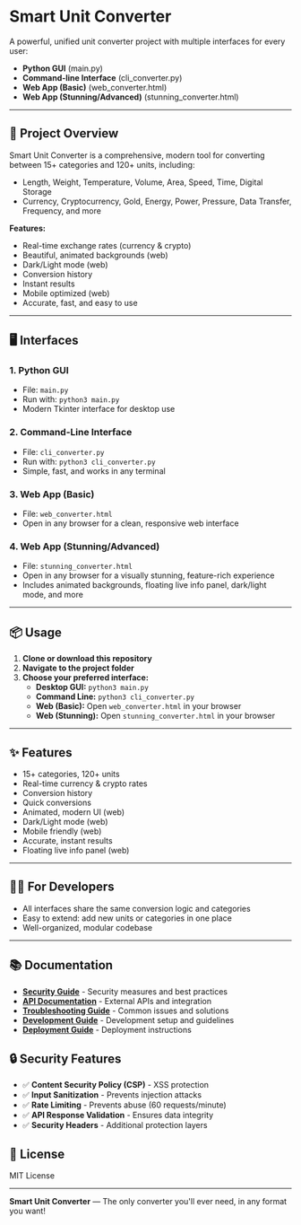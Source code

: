 # Smart Unit Converter

A powerful, unified unit converter project with multiple interfaces for every user:

- **Python GUI** (main.py)
- **Command-line Interface** (cli_converter.py)
- **Web App (Basic)** (web_converter.html)
- **Web App (Stunning/Advanced)** (stunning_converter.html)

---

## 🚀 Project Overview

Smart Unit Converter is a comprehensive, modern tool for converting between 15+ categories and 120+ units, including:

- Length, Weight, Temperature, Volume, Area, Speed, Time, Digital Storage
- Currency, Cryptocurrency, Gold, Energy, Power, Pressure, Data Transfer, Frequency, and more

**Features:**

- Real-time exchange rates (currency & crypto)
- Beautiful, animated backgrounds (web)
- Dark/Light mode (web)
- Conversion history
- Instant results
- Mobile optimized (web)
- Accurate, fast, and easy to use

---

## 🖥️ Interfaces

### 1. Python GUI

- File: `main.py`
- Run with: `python3 main.py`
- Modern Tkinter interface for desktop use

### 2. Command-Line Interface

- File: `cli_converter.py`
- Run with: `python3 cli_converter.py`
- Simple, fast, and works in any terminal

### 3. Web App (Basic)

- File: `web_converter.html`
- Open in any browser for a clean, responsive web interface

### 4. Web App (Stunning/Advanced)

- File: `stunning_converter.html`
- Open in any browser for a visually stunning, feature-rich experience
- Includes animated backgrounds, floating live info panel, dark/light mode, and more

---

## 📦 Usage

1. **Clone or download this repository**
2. **Navigate to the project folder**
3. **Choose your preferred interface:**
   - **Desktop GUI:** `python3 main.py`
   - **Command Line:** `python3 cli_converter.py`
   - **Web (Basic):** Open `web_converter.html` in your browser
   - **Web (Stunning):** Open `stunning_converter.html` in your browser

---

## ✨ Features

- 15+ categories, 120+ units
- Real-time currency & crypto rates
- Conversion history
- Quick conversions
- Animated, modern UI (web)
- Dark/Light mode (web)
- Mobile friendly (web)
- Accurate, instant results
- Floating live info panel (web)

---

## 👩‍💻 For Developers

- All interfaces share the same conversion logic and categories
- Easy to extend: add new units or categories in one place
- Well-organized, modular codebase

---

## 📚 **Documentation**

- **[Security Guide](SECURITY_GUIDE.md)** - Security measures and best practices
- **[API Documentation](API_DOCUMENTATION.md)** - External APIs and integration
- **[Troubleshooting Guide](TROUBLESHOOTING_GUIDE.md)** - Common issues and solutions
- **[Development Guide](DEVELOPMENT_GUIDE.md)** - Development setup and guidelines
- **[Deployment Guide](DEPLOYMENT_GUIDE.md)** - Deployment instructions

## 🔒 **Security Features**

- ✅ **Content Security Policy (CSP)** - XSS protection
- ✅ **Input Sanitization** - Prevents injection attacks
- ✅ **Rate Limiting** - Prevents abuse (60 requests/minute)
- ✅ **API Response Validation** - Ensures data integrity
- ✅ **Security Headers** - Additional protection layers

## 📄 License

MIT License

---

**Smart Unit Converter** — The only converter you'll ever need, in any format you want!
